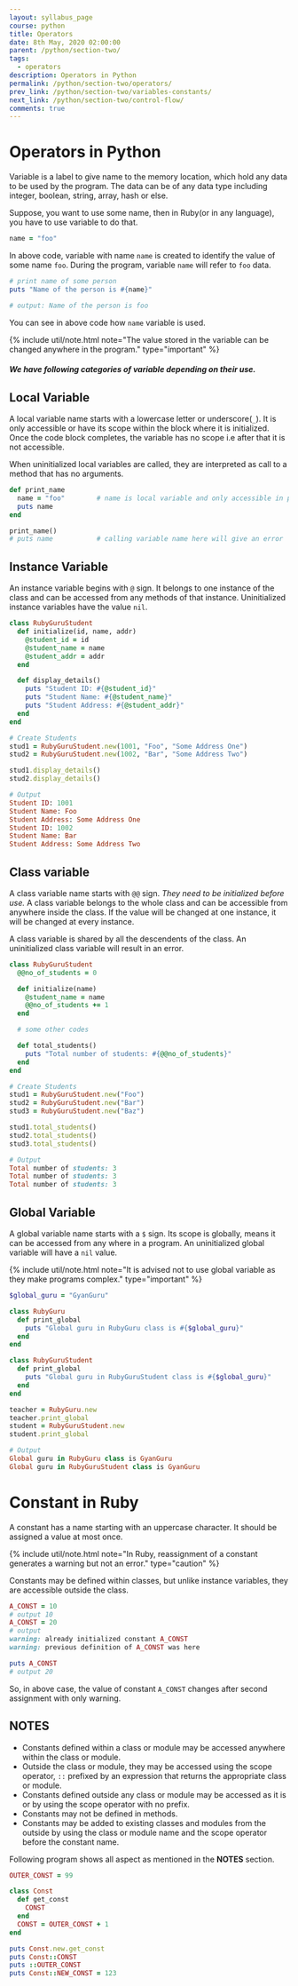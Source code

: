 ```yaml
---
layout: syllabus_page
course: python
title: Operators
date: 8th May, 2020 02:00:00
parent: /python/section-two/
tags:
  - operators
description: Operators in Python
permalink: /python/section-two/operators/
prev_link: /python/section-two/variables-constants/
next_link: /python/section-two/control-flow/
comments: true
---
```


# Operators in Python

Variable is a label to give name to the memory location, which hold any data to be used by the program.
The data can be of any data type including integer, boolean, string, array, hash or else.

Suppose, you want to use some name, then in Ruby(or in any language), you have to use variable to do that.

```ruby
name = "foo"
```

In above code, variable with name `name` is created to identify the value of some name `foo`.
During the program, variable `name` will refer to `foo` data.

```ruby
# print name of some person
puts "Name of the person is #{name}"

# output: Name of the person is foo
```

You can see in above code how `name` variable is used.

{% include util/note.html
    note="The value stored in the variable can be changed anywhere in the program."
    type="important"
%}

##### We have following categories of variable depending on their use.

## Local Variable

A local variable name starts with a lowercase letter or underscore(`_`). It is only accessible or
have its scope within the block where it is initialized. Once the code block completes, the variable
has no scope i.e after that it is not accessible.

When uninitialized local variables are called, they are interpreted as call to a method that has no arguments.

```ruby
def print_name
  name = "foo"        # name is local variable and only accessible in print_name
  puts name
end

print_name()
# puts name           # calling variable name here will give an error
```

## Instance Variable

An instance variable begins with `@` sign. It belongs to one instance of the class and can be accessed
from any methods of that instance. Uninitialized instance variables have the value `nil`.

```ruby
class RubyGuruStudent
  def initialize(id, name, addr)
    @student_id = id
    @student_name = name
    @student_addr = addr
  end

  def display_details()
    puts "Student ID: #{@student_id}"
    puts "Student Name: #{@student_name}"
    puts "Student Address: #{@student_addr}"
  end
end

# Create Students
stud1 = RubyGuruStudent.new(1001, "Foo", "Some Address One")
stud2 = RubyGuruStudent.new(1002, "Bar", "Some Address Two")

stud1.display_details()
stud2.display_details()

# Output
Student ID: 1001
Student Name: Foo
Student Address: Some Address One
Student ID: 1002
Student Name: Bar
Student Address: Some Address Two
```

## Class variable

A class variable name starts with `@@` sign. _They need to be initialized before use._ A class variable belongs
to the whole class and can be accessible from anywhere inside the class. If the value will be changed at one
instance, it will be changed at every instance.

A class variable is shared by all the descendents of the class. An uninitialized class variable will result in
an error.

```ruby
class RubyGuruStudent
  @@no_of_students = 0

  def initialize(name)
    @student_name = name
    @@no_of_students += 1
  end

  # some other codes

  def total_students()
    puts "Total number of students: #{@@no_of_students}"
  end
end

# Create Students
stud1 = RubyGuruStudent.new("Foo")
stud2 = RubyGuruStudent.new("Bar")
stud3 = RubyGuruStudent.new("Baz")

stud1.total_students()
stud2.total_students()
stud3.total_students()

# Output
Total number of students: 3
Total number of students: 3
Total number of students: 3
```

## Global Variable

A global variable name starts with a `$` sign. Its scope is globally, means it can be accessed from any where
in a program. An uninitialized global variable will have a `nil` value.

{% include util/note.html
    note="It is advised not to use global variable as they make programs complex."
    type="important"
%}

```ruby
$global_guru = "GyanGuru"

class RubyGuru
  def print_global
    puts "Global guru in RubyGuru class is #{$global_guru}"
  end
end

class RubyGuruStudent
  def print_global
    puts "Global guru in RubyGuruStudent class is #{$global_guru}"
  end
end

teacher = RubyGuru.new
teacher.print_global
student = RubyGuruStudent.new
student.print_global

# Output
Global guru in RubyGuru class is GyanGuru
Global guru in RubyGuruStudent class is GyanGuru
```

# Constant in Ruby

A constant has a name starting with an uppercase character. It should be assigned a value at most once.

{% include util/note.html
    note="In Ruby, reassignment of a constant generates a warning but not an error."
    type="caution"
%}

Constants may be defined within classes, but unlike instance variables, they are accessible outside the class.

```ruby
A_CONST = 10
# output 10
A_CONST = 20
# output
warning: already initialized constant A_CONST
warning: previous definition of A_CONST was here

puts A_CONST
# output 20
```

So, in above case, the value of constant `A_CONST` changes after second assignment with only warning.

## NOTES

- Constants defined within a class or module may be accessed anywhere within the class or module.
- Outside the class or module, they may be accessed using the scope operator, `::` prefixed by an expression
  that returns the appropriate class or module.
- Constants defined outside any class or module may be accessed as it is or by using the scope operator with no
  prefix.
- Constants may not be defined in methods.
- Constants may be added to existing classes and modules from the outside by using the class or module name and
  the scope operator before the constant name.

Following program shows all aspect as mentioned in the __NOTES__ section.
```ruby
OUTER_CONST = 99

class Const
  def get_const
    CONST
  end
  CONST = OUTER_CONST + 1
end

puts Const.new.get_const
puts Const::CONST
puts ::OUTER_CONST
puts Const::NEW_CONST = 123
```
